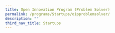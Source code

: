 ```yaml
---
title: Open Innovation Program (Problem Solver)
permalink: /programs/Startups/oipproblemsolver/
description: ""
third_nav_title: Startups
---
```

